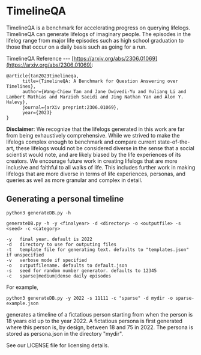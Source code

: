 # TimelineQA


TimelineQA is a benchmark for accelerating progress on querying lifelogs. TimelineQA can generate lifelogs of imaginary people. The episodes in the lifelog
range from major life episodes such as high school graduation to those that occur on a daily basis such as going for a run.

TimelineQA Reference --- [https://arxiv.org/abs/2306.01069](https://arxiv.org/abs/2306.01069):
```
@article{tan2023timelineqa,
      title={TimelineQA: A Benchmark for Question Answering over Timelines},
      author={Wang-Chiew Tan and Jane Dwivedi-Yu and Yuliang Li and Lambert Mathias and Marzieh Saeidi and Jing Nathan Yan and Alon Y. Halevy},
      journal={arXiv preprint:2306.01069},
      year={2023}
}
```

**Disclaimer**: We recognize that the lifelogs generated in this work are far from being exhaustively comprehensive. While we strived to make the lifelogs complex enough to benchmark and compare current state-of-the-art, these lifelogs would not be considered diverse in the sense that a social scientist would note, and are likely biased by the life experiences of its creators. We encourage future work in creating lifelogs that are more inclusive and faithful to all walks of life. This includes further work in making lifelogs that are more diverse in terms of life experiences, personas, and queries as well as more granular and complex in detail.

## Generating a personal timeline

```
python3 generateDB.py -h
```

```
generateDB.py -h -y <finalyear> -d <directory> -o <outputfile> -s <seed> -c <category>

-y   final year. default is 2022
-d   directory to use for outputing files
-t   template file for generating text. defaults to "templates.json" if unspecified
-v   verbose mode if specified
-o   outputfilename. defaults to default.json
-s   seed for random number generator. defaults to 12345
-c   sparse|medium|dense daily episodes
```

  
For example,
  
```
python3 generateDB.py -y 2022 -s 11111 -c "sparse" -d mydir -o sparse-example.json
```

generates a timeline of a fictatious person starting from when the person is 18 years old up to the year 2022. A fictatious persona is first generated where this person is, by design, between 18 and 75 in 2022. The persona is stored as persona.json in the directory "mydir".
  
See our LICENSE file for licensing details.
  
